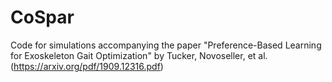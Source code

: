 # CoSpar
Code for simulations accompanying the paper "Preference-Based Learning for Exoskeleton Gait Optimization" by Tucker, Novoseller, et al. (https://arxiv.org/pdf/1909.12316.pdf)
